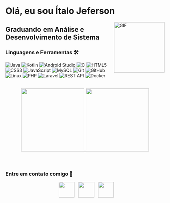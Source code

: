 # Olá, eu sou Ítalo Jeferson 

<img align="right" alt="GIF" height="160px" src="https://media.giphy.com/media/du3J3cXyzhj75IOgvA/giphy.gif" />

## Graduando em Análise e Desenvolvimento de Sistema


### Linguagens e Ferramentas 🛠 

![Java](http://img.shields.io/badge/-Java-5B4638?style=flat-square&logo=java&logoColor=ffffff)
![Kotlin](http://img.shields.io/badge/-Kotlin-0095D5?style=flat-square&logo=kotlin&logoColor=ffffff)
![Android Studio](http://img.shields.io/badge/-Android%20Studio-3DDC84?style=flat-square&logo=android-studio&logoColor=ffffff)
![C](http://img.shields.io/badge/-C-A8B9CC?style=flat-square&logo=c&logoColor=ffffff)
![HTML5](https://img.shields.io/badge/-HTML5-%23E44D27?style=flat-square&logo=html5&logoColor=ffffff)
![CSS3](https://img.shields.io/badge/-CSS3-%231572B6?style=flat-square&logo=css3)
![JavaScript](https://img.shields.io/badge/-JavaScript-%23F7DF1E?style=flat-square&logo=javascript&logoColor=000000)
![MySQL](https://img.shields.io/badge/MySQL-00000F?style=flat-square&logo=MySQL)
![Git](https://img.shields.io/badge/-Git-%23F05032?style=flat-square&logo=git&logoColor=%23ffffff)
![GitHub](https://img.shields.io/badge/-GitHub-181717?style=flat-square&logo=github)
![Linux](http://img.shields.io/badge/-Linux-FCC624?style=flat-square&logo=linux&logoColor=000000)
![PHP](https://img.shields.io/badge/-PHP-777BB4?style=flat-square&logo=php&logoColor=ffffff)
![Laravel](https://img.shields.io/badge/-Laravel-FF2D20?style=flat-square&logo=laravel&logoColor=ffffff)
![REST API](https://img.shields.io/badge/-REST%20API-4EA94B?style=flat-square&logo=rest&logoColor=ffffff)
![Docker](https://img.shields.io/badge/-Docker-2496ED?style=flat-square&logo=docker&logoColor=ffffff)

<br/>

<div align="center">
  <a href="https://github.com/ItaloSixx">
    <img height="200em" src="https://github-readme-stats.vercel.app/api?username=ItaloSixx&show_icons=true&theme=transparent" style="display: inline-block;"/>
  </a>
  <a href="https://github.com/ItaloSixx">
    <img height="200em" src="https://github-readme-stats.vercel.app/api/top-langs/?username=ItaloSixx&layout=donut&theme=transparent" style="display: inline-block;"/>
  </a>
</div>

<br/>


<br/>

### Entre em contato comigo 📝

<p align="center">
&nbsp; <a href="https://www.instagram.com/italo6s" target="_blank" rel="noopener noreferrer"><img src="https://img.icons8.com/plasticine/100/000000/instagram-new.png" width="50" /></a>  
&nbsp; <a href="https://www.linkedin.com/in/italo-jeferson-32778726b/" target="_blank" rel="noopener noreferrer"><img src="https://img.icons8.com/plasticine/100/000000/linkedin.png" width="50" /></a>
&nbsp; <a href="mailto:italojefer55@gmail.com" target="_blank" rel="noopener noreferrer"><img src="https://img.icons8.com/plasticine/100/000000/gmail.png"  width="50" /></a>
</p>
